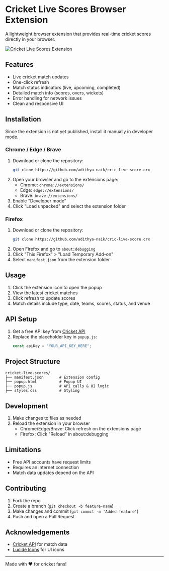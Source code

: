 # Cricket Live Scores Browser Extension

A lightweight browser extension that provides real-time cricket scores directly in your browser.

![Cricket Live Scores Extension]([https://via.placeholder.com/800x400?text=Cricket+Live+Scores+Extension](https://cdorg.b-cdn.net/wp-content/uploads/2022/03/Website-Image-1-500x280.webp))

## Features
- Live cricket match updates
- One-click refresh
- Match status indicators (live, upcoming, completed)
- Detailed match info (scores, overs, wickets)
- Error handling for network issues
- Clean and responsive UI

## Installation
Since the extension is not yet published, install it manually in developer mode.

### Chrome / Edge / Brave
1. Download or clone the repository:
   ```bash
   git clone https://github.com/adithya-naik/cric-live-score.crx
   ```
2. Open your browser and go to the extensions page:
   - Chrome: `chrome://extensions/`
   - Edge: `edge://extensions/`
   - Brave: `brave://extensions/`
3. Enable "Developer mode"
4. Click "Load unpacked" and select the extension folder

### Firefox
1. Download or clone the repository:
   ```bash
   git clone https://github.com/adithya-naik/cric-live-score.crx
   ```
2. Open Firefox and go to `about:debugging`
3. Click "This Firefox" > "Load Temporary Add-on"
4. Select `manifest.json` from the extension folder

## Usage
1. Click the extension icon to open the popup
2. View the latest cricket matches
3. Click refresh to update scores
4. Match details include type, date, teams, scores, status, and venue

## API Setup
1. Get a free API key from [Cricket API](https://cricketdata.org/)
2. Replace the placeholder key in `popup.js`:
   ```javascript
   const apiKey = "YOUR_API_KEY_HERE";
   ```

## Project Structure
```
cricket-live-scores/
├── manifest.json       # Extension config
├── popup.html          # Popup UI
├── popup.js            # API calls & UI logic
├── styles.css          # Styling
```

## Development
1. Make changes to files as needed
2. Reload the extension in your browser
   - Chrome/Edge/Brave: Click refresh on the extensions page
   - Firefox: Click "Reload" in about:debugging

## Limitations
- Free API accounts have request limits
- Requires an internet connection
- Match data updates depend on the API

## Contributing
1. Fork the repo
2. Create a branch (`git checkout -b feature-name`)
3. Make changes and commit (`git commit -m 'Added feature'`)
4. Push and open a Pull Request

## Acknowledgements
- [Cricket API](https://cricketdata.org/) for match data
- [Lucide Icons](https://lucide.dev/) for UI icons

---
Made with ❤️ for cricket fans!


